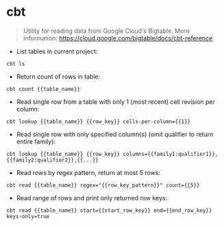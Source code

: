 # cbt

> Utility for reading data from Google Cloud's Bigtable.
> More information: <https://cloud.google.com/bigtable/docs/cbt-reference>.

- List tables in current project:

`cbt ls`

- Return count of rows in table:

`cbt count {{table_name}}`

- Read single row from a table with only 1 (most recent) cell revision per column:

`cbt lookup {{table_name}} {{row_key}} cells-per-column={{1}}`

- Read single row with only specified column(s) (omit qualifier to return entire family):

`cbt lookup {{table_name}} {{row_key}} columns={{family1:qualifier1}},{{family2:qualifier2}},{{...}}`

- Read rows by regex pattern, return at most 5 rows:

`cbt read {{table_name}} regex="{{row_key_pattern}}" count={{5}}`

- Read range of rows and print only returned row keys:

`cbt read {{table_name}} start={{start_row_key}} end={{end_row_key}} keys-only=true`
